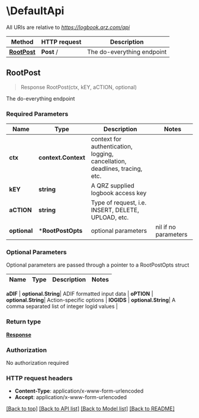 # \DefaultApi

All URIs are relative to *https://logbook.qrz.com/api*

Method | HTTP request | Description
------------- | ------------- | -------------
[**RootPost**](DefaultApi.md#RootPost) | **Post** / | The do-everything endpoint



## RootPost

> Response RootPost(ctx, kEY, aCTION, optional)

The do-everything endpoint

### Required Parameters


Name | Type | Description  | Notes
------------- | ------------- | ------------- | -------------
**ctx** | **context.Context** | context for authentication, logging, cancellation, deadlines, tracing, etc.
**kEY** | **string**| A QRZ supplied logbook access key | 
**aCTION** | **string**| Type of request, i.e. INSERT, DELETE, UPLOAD, etc. | 
 **optional** | ***RootPostOpts** | optional parameters | nil if no parameters

### Optional Parameters

Optional parameters are passed through a pointer to a RootPostOpts struct


Name | Type | Description  | Notes
------------- | ------------- | ------------- | -------------


 **aDIF** | **optional.String**| ADIF formatted input data | 
 **oPTION** | **optional.String**| Action-specific options | 
 **lOGIDS** | **optional.String**| A comma separated list of integer logid values | 

### Return type

[**Response**](Response.md)

### Authorization

No authorization required

### HTTP request headers

- **Content-Type**: application/x-www-form-urlencoded
- **Accept**: application/x-www-form-urlencoded

[[Back to top]](#) [[Back to API list]](../README.md#documentation-for-api-endpoints)
[[Back to Model list]](../README.md#documentation-for-models)
[[Back to README]](../README.md)


